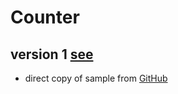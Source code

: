 # Counter

## version 1 [see](https://rawcdn.githack.com/mshgh/ha2-samples/counter-v1/index.html)

- direct copy of sample from [GitHub](https://github.com/jorgebucaran/hyperapp/tree/2.0.0-beta.12#getting-started)
